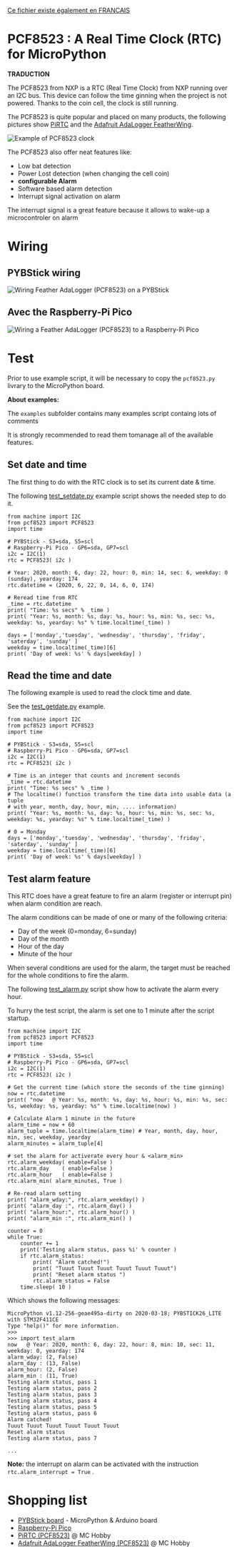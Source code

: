[Ce fichier existe également en FRANCAIS](readme.md)

# PCF8523 : A Real Time Clock (RTC) for MicroPython

__TRADUCTION__

The PCF8523 from NXP is a RTC (Real Time Clock) from NXP running over an I2C bus. This device can follow the time ginning when the project is not powered. Thanks to the coin cell, the clock is still running.

The PCF8523 is quite popular and placed on many products, the following pictures show [PiRTC](https://shop.mchobby.be/fr/pi-extensions/1148-pirtc-pcf8523-real-time-clock-for-raspberry-pi-3232100011489-adafruit.html) and the [Adafruit AdaLogger FeatherWing](https://shop.mchobby.be/fr/feather-adafruit/1056-adalogger-featherwing-rtc-pcf8523-microsd-3232100010567-adafruit.html).

![Example of PCF8523 clock](docs/_static/pcf8523_sample.jpg)

The PCF8523 also offer neat features like:
* Low bat detection
* Power Lost detection (when changing the cell coin)
* __configurable Alarm__
* Software based alarm detection
* Interrupt signal activation on alarm

The interrupt signal is a great feature because it allows to wake-up a microcontroler on alarm

# Wiring

## PYBStick wiring

![Wiring Feather AdaLogger (PCF8523) on a PYBStick](docs/_static/pcf8523-to-pybstick.jpg)

## Avec the Raspberry-Pi Pico

![Wiring a Feather AdaLogger (PCF8523) to a Raspberry-Pi Pico](docs/_static/pcf8523-to-pico.jpg)

# Test

Prior to use example script, it will be necessary to copy the `pcf8523.py` livrary to the MicroPython board.

__About examples:__

The `examples` subfolder contains many examples script containg lots of comments

It is strongly recommended to read them tomanage all of the available features.

## Set date and time

The first thing to do with the RTC clock is to set its current date & time.

The following [test_setdate.py](examples/test_setdate.py) example script shows the needed step to do it.

```
from machine import I2C
from pcf8523 import PCF8523
import time

# PYBStick - S3=sda, S5=scl
# Raspberry-Pi Pico - GP6=sda, GP7=scl
i2c = I2C(1)
rtc = PCF8523( i2c )

# Year: 2020, month: 6, day: 22, hour: 0, min: 14, sec: 6, weekday: 0 (sunday), yearday: 174
rtc.datetime = (2020, 6, 22, 0, 14, 6, 0, 174)

# Reread time from RTC
_time = rtc.datetime
print( "Time: %s secs" % _time )
print( "Year: %s, month: %s, day: %s, hour: %s, min: %s, sec: %s, weekday: %s, yearday: %s" % time.localtime(_time) )

days = ['monday','tuesday', 'wednesday', 'thursday', 'friday', 'saterday', 'sunday' ]
weekday = time.localtime(_time)[6]
print( 'Day of week: %s' % days[weekday] )
```

## Read the time and date

The following example is used to read the clock time and date.

See the [test_getdate.py](examples/test_getdate.py) example.

```
from machine import I2C
from pcf8523 import PCF8523
import time

# PYBStick - S3=sda, S5=scl
# Raspberry-Pi Pico - GP6=sda, GP7=scl
i2c = I2C(1)
rtc = PCF8523( i2c )

# Time is an integer that counts and increment seconds
_time = rtc.datetime
print( "Time: %s secs" % _time )
# The localtime() function transform the time data into usable data (a tuple
# with year, month, day, hour, min, .... information)
print( "Year: %s, month: %s, day: %s, hour: %s, min: %s, sec: %s, weekday: %s, yearday: %s" % time.localtime(_time) )

# 0 = Monday
days = ['monday','tuesday', 'wednesday', 'thursday', 'friday', 'saterday', 'sunday' ]
weekday = time.localtime(_time)[6]
print( 'Day of week: %s' % days[weekday] )
```

## Test alarm feature

This RTC does have a great feature to fire an alarm (register or interrupt pin) when alarm condition are reach.

The alarm conditions can be made of one or many of the following criteria:
* Day of the week (0=monday, 6=sunday)
* Day of the month
* Hour of the day
* Minute of the hour

When several conditions are used for the alarm, the target must be reached for the whole conditions to fire the alarm.

The following [test_alarm.py](examples/test_alarm.py) script show how to activate the alarm every hour.

To hurry the test script, the alarm is set one to 1 minute after the script startup.

```
from machine import I2C
from pcf8523 import PCF8523
import time

# PYBStick - S3=sda, S5=scl
# Raspberry-Pi Pico - GP6=sda, GP7=scl
i2c = I2C(1)
rtc = PCF8523( i2c )

# Get the current time (which store the seconds of the time ginning)
now = rtc.datetime
print( "now   @ Year: %s, month: %s, day: %s, hour: %s, min: %s, sec: %s, weekday: %s, yearday: %s" % time.localtime(now) )

# Calculate Alarm 1 minute in the future
alarm_time = now + 60
alarm_tuple = time.localtime(alarm_time) # Year, month, day, hour, min, sec, weekday, yearday
alarm_minutes = alarm_tuple[4]

# set the alarm for activerate every hour & <alarm_min>
rtc.alarm_weekday( enable=False )
rtc.alarm_day    ( enable=False )
rtc.alarm_hour   ( enable=False )
rtc.alarm_min( alarm_minutes, True )

# Re-read alarm setting
print( "alarm_wday:", rtc.alarm_weekday() )
print( "alarm_day :", rtc.alarm_day() )
print( "alarm_hour:", rtc.alarm_hour() )
print( "alarm_min :", rtc.alarm_min() )

counter = 0
while True:
	counter += 1
	print('Testing alarm status, pass %i' % counter )
	if rtc.alarm_status:
		print( "Alarm catched!")
		print( "Tuuut Tuuut Tuuut Tuuut Tuuut Tuuut")
		print( "Reset alarm status ")
		rtc.alarm_status = False
	time.sleep( 10 )
```

Which shows the following messages:

```
MicroPython v1.12-256-geae495a-dirty on 2020-03-18; PYBSTICK26_LITE with STM32F411CE
Type "help()" for more information.
>>>
>>> import test_alarm
now   @ Year: 2020, month: 6, day: 22, hour: 8, min: 10, sec: 11, weekday: 0, yearday: 174
alarm_wday: (2, False)
alarm_day : (13, False)
alarm_hour: (2, False)
alarm_min : (11, True)
Testing alarm status, pass 1
Testing alarm status, pass 2
Testing alarm status, pass 3
Testing alarm status, pass 4
Testing alarm status, pass 5
Testing alarm status, pass 6
Alarm catched!
Tuuut Tuuut Tuuut Tuuut Tuuut Tuuut
Reset alarm status
Testing alarm status, pass 7

...
```

__Note:__ the interrupt on alarm can be activated with the instruction `rtc.alarm_interrupt = True` .

# Shopping list
* [PYBStick board](https://shop.mchobby.be/fr/recherche?controller=search&orderby=position&orderway=desc&search_query=pybstick&submit_search=) - MicroPython & Arduino board
* [Raspberry-Pi Pico](https://shop.mchobby.be/fr/157-pico-rp2040)
* [PiRTC (PCF8523)](https://shop.mchobby.be/fr/pi-extensions/1148-pirtc-pcf8523-real-time-clock-for-raspberry-pi-3232100011489-adafruit.html) @ MC Hobby
* [Adafruit AdaLogger FeatherWing (PCF8523)](https://shop.mchobby.be/fr/feather-adafruit/1056-adalogger-featherwing-rtc-pcf8523-microsd-3232100010567-adafruit.html) @ MC Hobby
